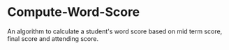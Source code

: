 # Compute-Word-Score
An algorithm to calculate a student's word score based on mid term score, final score and attending score.
